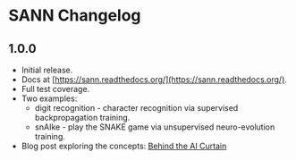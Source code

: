 # SANN Changelog

## 1.0.0

* Initial release.
* Docs at [https://sann.readthedocs.org/](https://sann.readthedocs.org/).
* Full test coverage.
* Two examples:
    - digit recognition - character recognition via supervised backpropagation training.
    - snAIke - play the SNAKE game via unsupervised neuro-evolution training.
* Blog post exploring the concepts: [Behind the AI Curtain](https://ntoll.org/article/ai-curtain/)
